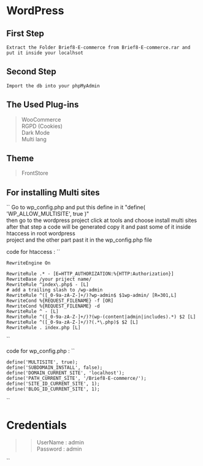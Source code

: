 # WordPress

## First Step 
`` Extract the Folder Brief8-E-commerce from Brief8-E-commerce.rar and put it inside your localhsot ``
## Second Step
`` Import the db into your phpMyAdmin ``

## The Used Plug-ins

>WooCommerce <br>
>RGPD (Cookies) <br>
>Dark Mode <br>
>Multi lang <br>

## Theme

>FrontStore


## For installing Multi sites

``
  Go to wp_config.php and put this define in it "define( 'WP_ALLOW_MULTISITE', true )" <br>
  then go to the wordpress project click at tools and choose install multi sites <br>
  after that step  a code will be generated copy it and past some of it inside htaccess in root wordpress <br>
  project and the other part past it in the wp_config.php file
  
  code for htaccess : ``
  
    RewriteEngine On
    
    RewriteRule .* - [E=HTTP_AUTHORIZATION:%{HTTP:Authorization}]
    RewriteBase /your priject name/
    RewriteRule ^index\.php$ - [L] 
    # add a trailing slash to /wp-admin
    RewriteRule ^([_0-9a-zA-Z-]+/)?wp-admin$ $1wp-admin/ [R=301,L]
    RewriteCond %{REQUEST_FILENAME} -f [OR]
    RewriteCond %{REQUEST_FILENAME} -d
    RewriteRule ^ - [L]
    RewriteRule ^([_0-9a-zA-Z-]+/)?(wp-(content|admin|includes).*) $2 [L]
    RewriteRule ^([_0-9a-zA-Z-]+/)?(.*\.php)$ $2 [L]
    RewriteRule . index.php [L]
  ``
  
  code for wp_config.php : ``
    
    define('MULTISITE', true);
    define('SUBDOMAIN_INSTALL', false);
    define('DOMAIN_CURRENT_SITE', 'localhost');
    define('PATH_CURRENT_SITE', '/Brief8-E-commerce/');
    define('SITE_ID_CURRENT_SITE', 1);
    define('BLOG_ID_CURRENT_SITE', 1);
    
  ``
  
  
  # Credentials
  >> UserName : admin <br>
  >> Password : admin
  
``
